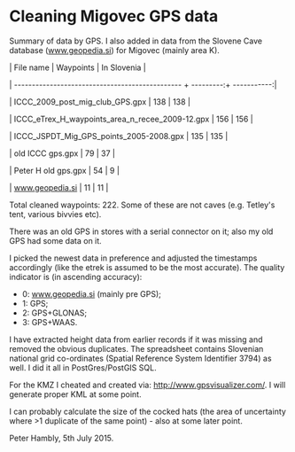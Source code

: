 # Cleaning Migovec GPS data

Summary of data by GPS. I also added in data from the Slovene Cave database (www.geopedia.si) for 
Migovec (mainly area K).

| File name                                       | Waypoints | In Slovenia |

| ----------------------------------------------- + ---------:+ -----------:|

| ICCC_2009_post_mig_club_GPS.gpx                 |       138 |         138 |

| ICCC_eTrex_H_waypoints_area_n_recee_2009-12.gpx |       156 |         156 |

| ICCC_JSPDT_Mig_GPS_points_2005-2008.gpx         |       135 |         135 |

| old ICCC gps.gpx                                |        79 |          37 |

| Peter H old gps.gpx                             |        54 |           9 |

| www.geopedia.si                                 |        11 |          11 |


Total cleaned waypoints: 222. Some of these are not caves (e.g. Tetley's tent, various bivvies 
etc).
 
There was an old GPS in stores with a serial connector on it; also my old GPS had some data on it. 

I picked the newest data in preference and adjusted the timestamps accordingly (like the etrek is assumed to be the most accurate). 
The quality indicator is (in ascending accuracy):

- 0: www.geopedia.si (mainly pre GPS);
- 1: GPS;
- 2: GPS+GLONAS;
- 3: GPS+WAAS. 

I have extracted height data from earlier records if it was missing and removed the obvious 
duplicates. The spreadsheet contains Slovenian national grid co-ordinates (Spatial Reference 
System Identifier 3794) as well.  I did it all in PostGres/PostGIS SQL.

For the KMZ I cheated and created via: http://www.gpsvisualizer.com/. I will generate proper 
KML at some point.

I can probably calculate the size of the cocked hats (the area of uncertainty where >1 
duplicate of the same point) - also at some later point.

Peter Hambly, 5th July 2015.

